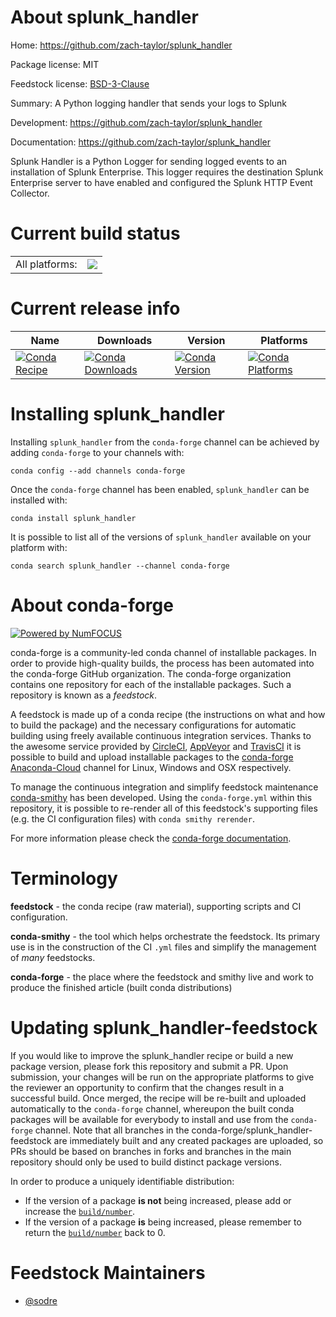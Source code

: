 About splunk_handler
====================

Home: https://github.com/zach-taylor/splunk_handler

Package license: MIT

Feedstock license: [BSD-3-Clause](https://github.com/conda-forge/splunk_handler-feedstock/blob/master/LICENSE.txt)

Summary: A Python logging handler that sends your logs to Splunk

Development: https://github.com/zach-taylor/splunk_handler

Documentation: https://github.com/zach-taylor/splunk_handler

Splunk Handler is a Python Logger for sending logged events to an installation
of Splunk Enterprise. This logger requires the destination Splunk Enterprise
server to have enabled and configured the Splunk HTTP Event Collector.


Current build status
====================


<table><tr><td>All platforms:</td>
    <td>
      <a href="https://dev.azure.com/conda-forge/feedstock-builds/_build/latest?definitionId=3586&branchName=master">
        <img src="https://dev.azure.com/conda-forge/feedstock-builds/_apis/build/status/splunk_handler-feedstock?branchName=master">
      </a>
    </td>
  </tr>
</table>

Current release info
====================

| Name | Downloads | Version | Platforms |
| --- | --- | --- | --- |
| [![Conda Recipe](https://img.shields.io/badge/recipe-splunk_handler-green.svg)](https://anaconda.org/conda-forge/splunk_handler) | [![Conda Downloads](https://img.shields.io/conda/dn/conda-forge/splunk_handler.svg)](https://anaconda.org/conda-forge/splunk_handler) | [![Conda Version](https://img.shields.io/conda/vn/conda-forge/splunk_handler.svg)](https://anaconda.org/conda-forge/splunk_handler) | [![Conda Platforms](https://img.shields.io/conda/pn/conda-forge/splunk_handler.svg)](https://anaconda.org/conda-forge/splunk_handler) |

Installing splunk_handler
=========================

Installing `splunk_handler` from the `conda-forge` channel can be achieved by adding `conda-forge` to your channels with:

```
conda config --add channels conda-forge
```

Once the `conda-forge` channel has been enabled, `splunk_handler` can be installed with:

```
conda install splunk_handler
```

It is possible to list all of the versions of `splunk_handler` available on your platform with:

```
conda search splunk_handler --channel conda-forge
```


About conda-forge
=================

[![Powered by NumFOCUS](https://img.shields.io/badge/powered%20by-NumFOCUS-orange.svg?style=flat&colorA=E1523D&colorB=007D8A)](http://numfocus.org)

conda-forge is a community-led conda channel of installable packages.
In order to provide high-quality builds, the process has been automated into the
conda-forge GitHub organization. The conda-forge organization contains one repository
for each of the installable packages. Such a repository is known as a *feedstock*.

A feedstock is made up of a conda recipe (the instructions on what and how to build
the package) and the necessary configurations for automatic building using freely
available continuous integration services. Thanks to the awesome service provided by
[CircleCI](https://circleci.com/), [AppVeyor](https://www.appveyor.com/)
and [TravisCI](https://travis-ci.com/) it is possible to build and upload installable
packages to the [conda-forge](https://anaconda.org/conda-forge)
[Anaconda-Cloud](https://anaconda.org/) channel for Linux, Windows and OSX respectively.

To manage the continuous integration and simplify feedstock maintenance
[conda-smithy](https://github.com/conda-forge/conda-smithy) has been developed.
Using the ``conda-forge.yml`` within this repository, it is possible to re-render all of
this feedstock's supporting files (e.g. the CI configuration files) with ``conda smithy rerender``.

For more information please check the [conda-forge documentation](https://conda-forge.org/docs/).

Terminology
===========

**feedstock** - the conda recipe (raw material), supporting scripts and CI configuration.

**conda-smithy** - the tool which helps orchestrate the feedstock.
                   Its primary use is in the construction of the CI ``.yml`` files
                   and simplify the management of *many* feedstocks.

**conda-forge** - the place where the feedstock and smithy live and work to
                  produce the finished article (built conda distributions)


Updating splunk_handler-feedstock
=================================

If you would like to improve the splunk_handler recipe or build a new
package version, please fork this repository and submit a PR. Upon submission,
your changes will be run on the appropriate platforms to give the reviewer an
opportunity to confirm that the changes result in a successful build. Once
merged, the recipe will be re-built and uploaded automatically to the
`conda-forge` channel, whereupon the built conda packages will be available for
everybody to install and use from the `conda-forge` channel.
Note that all branches in the conda-forge/splunk_handler-feedstock are
immediately built and any created packages are uploaded, so PRs should be based
on branches in forks and branches in the main repository should only be used to
build distinct package versions.

In order to produce a uniquely identifiable distribution:
 * If the version of a package **is not** being increased, please add or increase
   the [``build/number``](https://docs.conda.io/projects/conda-build/en/latest/resources/define-metadata.html#build-number-and-string).
 * If the version of a package **is** being increased, please remember to return
   the [``build/number``](https://docs.conda.io/projects/conda-build/en/latest/resources/define-metadata.html#build-number-and-string)
   back to 0.

Feedstock Maintainers
=====================

* [@sodre](https://github.com/sodre/)

